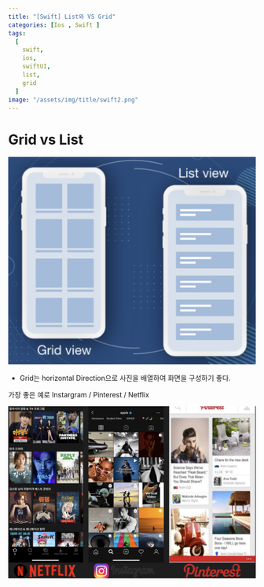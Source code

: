 ```yaml
---
title: "[Swift] List와 VS Grid"
categories: [Ios , Swift ]
tags:
  [
    swift,
    ios,
    swiftUI,
    list,
    grid
  ] 
image: "/assets/img/title/swift2.png"
---
```


# Grid vs List

![1](/assets/img/스크린샷%202025-01-23%20오후%209.02.54.png) 

* Grid는 horizontal Direction으로 사진을 배열하여 화면을 구성하기 좋다.

가장 좋은 예로 Instargram /  Pinterest / Netflix

![2](/assets/img/스크린샷%202025-01-23%20오후%209.13.21.png)




